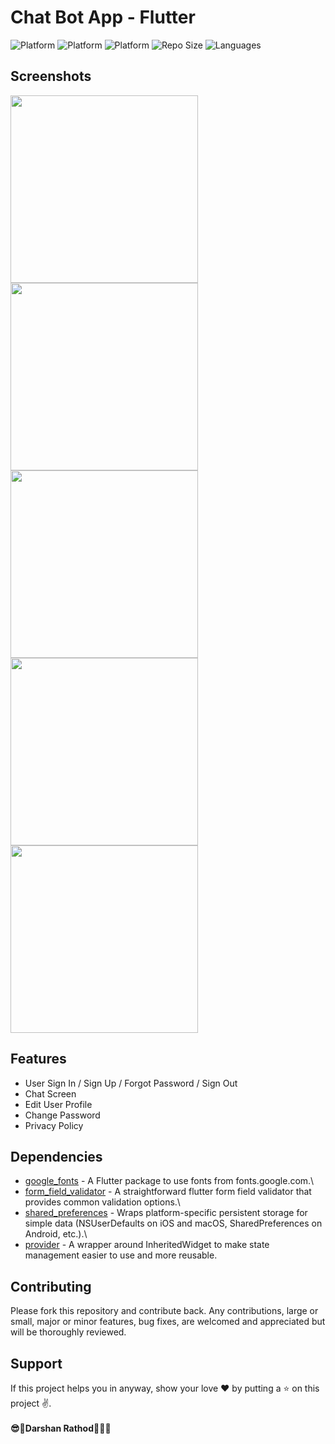 # Chat Bot App - Flutter

![Platform](https://img.shields.io/badge/platform-Android-brightgreen.svg?color=3399ff&style=for-the-badge)
![Platform](https://img.shields.io/badge/platform-ios-brightgreen.svg?color=3399ff&style=for-the-badge)
![Platform](https://img.shields.io/badge/platform-web-brightgreen.svg?color=3399ff&style=for-the-badge)
![Repo Size](https://img.shields.io/github/repo-size/darshan228/Flutter_Chatbot?color=EE08C6&style=for-the-badge)
![Languages](https://img.shields.io/github/languages/count/darshan228/Flutter_Chatbot?color=56beb8&style=for-the-badge)

## Screenshots

<p float="left" >
	<img src="https://github.com/darshan228/Flutter_Chatbot/blob/master/ss/splash_screen.png" width="300" />
  <img src="https://github.com/darshan228/Flutter_Chatbot/blob/master/ss/signin_screen.png" width="300"/>
  <img src="https://github.com/darshan228/Flutter_Chatbot/blob/master/ss/signup_screen.png" width="300"/>
  <img src="https://github.com/darshan228/Flutter_Chatbot/blob/master/ss/forgot_password_screen.png" width="300"/>
  <img src="https://github.com/darshan228/Flutter_Chatbot/blob/master/ss/chat_screen.png" width="300"/>
</p>

## Features

* User Sign In / Sign Up / Forgot Password / Sign Out
* Chat Screen
* Edit User Profile
* Change Password
* Privacy Policy

## Dependencies
* [google_fonts](https://pub.dev/packages/google_fonts) - A Flutter package to use fonts from fonts.google.com.\
* [form_field_validator](https://pub.dev/packages/form_field_validator/versions) - A straightforward flutter form field validator that provides common validation options.\
* [shared_preferences](https://pub.dev/packages/shared_preferences) - Wraps platform-specific persistent storage for simple data (NSUserDefaults on iOS and macOS, SharedPreferences on Android, etc.).\
* [provider](https://pub.dev/packages/provider) - A wrapper around InheritedWidget to make state management easier to use and more reusable.

## Contributing

Please fork this repository and contribute back. Any contributions, large or small, major or minor features, bug fixes, are welcomed and appreciated but will be thoroughly reviewed.

## Support

If this project helps you in anyway, show your love :heart: by putting a :star: on this project :v:.<br><br>
<b>:sunglasses::star2:Darshan Rathod:star2::ghost::100:<b>
